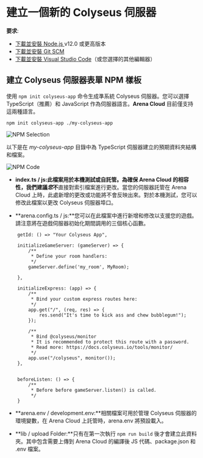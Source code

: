 # 建立一個新的 Colyseus 伺服器

**要求**:

- [下載並安裝 Node.js ](https://nodejs.org/) v12.0 或更高版本
- [下載並安裝 Git SCM](https://git-scm.com/downloads)
- [下載並安裝 Visual Studio Code](https://code.visualstudio.com/)（或您選擇的其他編輯器）

## 建立 Colyseus 伺服器表單 NPM 樣板

使用 `npm init colyseus-app` 命令生成準系統 Colyseus 伺服器。您可以選擇 TypeScript（推薦）和 JavaScript 作為伺服器語言。**Arena Cloud** 目前僅支持這兩種語言。

```
npm init colyseus-app ./my-colyseus-app
```
![NPM Selection](../../images/arena-app-support.jpg)

以下是在 *my-colyseus-app* 目錄中為 TypeScript 伺服器建立的預期資料夾結構和檔案。

![NPM Code](../../images/new-arena-server-code.jpg)

- **index.ts / js:**此檔案用於本機測試或自託管。為確保 Arena Cloud 的相容性，我們**建議*您*不**直接對索引檔案進行更改。當您的伺服器託管在 Arena Cloud 上時，此處新增的更改或功能將不會反映出來。對於本機測試，您可以修改此檔案以更改 Colyseus 伺服器埠口。

- **arena.config.ts / js:**您可以在此檔案中進行新增和修改以支援您的遊戲。請注意將在遊戲伺服器初始化期間調用的三個核心函數。 

```
    getId: () => "Your Colyseus App",

    initializeGameServer: (gameServer) => {
        /**
         * Define your room handlers:
         */
        gameServer.define('my_room', MyRoom);

    },

    initializeExpress: (app) => {
        /**
         * Bind your custom express routes here:
         */
        app.get("/", (req, res) => {
            res.send("It's time to kick ass and chew bubblegum!");
        });

        /**
         * Bind @colyseus/monitor
         * It is recommended to protect this route with a password.
         * Read more: https://docs.colyseus.io/tools/monitor/
         */
        app.use("/colyseus", monitor());
    },


    beforeListen: () => {
        /**
         * Before before gameServer.listen() is called.
         */
    }
```

- **arena.env / development.env:**相關檔案可用於管理 Colyseus 伺服器的環境變數，在 Arena Cloud 上託管時，arena.env 將預設載入。

- **lib / upload Folder:**只有在第一次執行 ```npm run build``` 後才會建立此資料夾。其中包含需要上傳到 Arena Cloud 的編譯後 JS 代碼、package.json 和 .env 檔案。